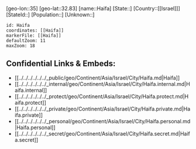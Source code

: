 ﻿---
location: [32.83,35]
mapzoom: [7,12] 
mapmarker: city 
type: City
tags:
- geo/City


SpocWebEntityId: 30706
isDeleted: false
confidential: public

---
[geo-lon::35]
[geo-lat::32.83]
[name::Haifa]
[State::]
[Country::[[Israel]]]
[StateId::]
[Population::]
[Unknown::]


```leaflet
id: Haifa
coordinates: [[Haifa]]
markerFile: [[Haifa]]
defaultZoom: 11 
maxZoom: 18
```


## Confidential Links & Embeds: 
- [[../../../../../../_public/geo/Continent/Asia/Israel/City/Haifa.md|Haifa]] 
- [[../../../../../../_internal/geo/Continent/Asia/Israel/City/Haifa.internal.md|Haifa.internal]] 
- [[../../../../../../_protect/geo/Continent/Asia/Israel/City/Haifa.protect.md|Haifa.protect]] 
- [[../../../../../../_private/geo/Continent/Asia/Israel/City/Haifa.private.md|Haifa.private]] 
- [[../../../../../../_personal/geo/Continent/Asia/Israel/City/Haifa.personal.md|Haifa.personal]] 
- [[../../../../../../_secret/geo/Continent/Asia/Israel/City/Haifa.secret.md|Haifa.secret]] 
